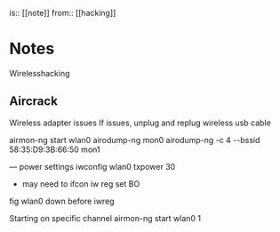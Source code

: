is:: [[note]]
from:: [[hacking]]

# Notes
Wirelesshacking

## Aircrack
Wireless adapter issues
If issues, unplug and replug wireless usb cable

airmon-ng start wlan0
airodump-ng mon0
airodump-ng -c 4 --bssid 58:35:D9:3B:66:50 mon1

—
power settings
iwconfig wlan0 txpower 30
- may need to ifcon
iw reg set BO

fig wlan0 down before iwreg

Starting on specific channel
airmon-ng start wlan0 1

